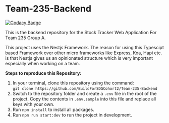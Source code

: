# Team-235-Backend

[![Codacy Badge](https://api.codacy.com/project/badge/Grade/7e3b59263ac14426a1cf9e6472f3a445)](https://app.codacy.com/gh/BuildForSDGCohort2/Team-235-Backend?utm_source=github.com&utm_medium=referral&utm_content=BuildForSDGCohort2/Team-235-Backend&utm_campaign=Badge_Grade_Dashboard)


This is the backend repository for the Stock Tracker Web Application For Team 235 Group A.

This project uses the Nestjs Framework. The reason for using this Typescipt based Framework over other micro frameworks like Express, Koa, Hapi etc. is that Nestjs gives us an opinionated structure which is very important especially when working on a team.


**Steps to reproduce this Repository:**

1. In your terminal, clone this repository using the command:  
`git clone https://github.com/BuildForSDGCohort2/Team-235-Backend`
2. Switch to the repository folder and create a `.env` file in the root of the project. Copy the contents in `.env.sample` into this file and replace all keys with your own.
3. Run `npm install` to install all packages.
4. Run `npm run start:dev` to run the project in development.

